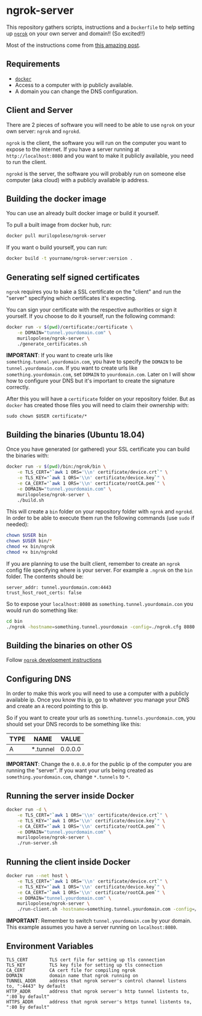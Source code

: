 # ngrok-server

This repository gathers scripts, instructions and a `Dockerfile` to help setting up [`ngrok`](https://ngrok.com) on your own server and domain!! (So excited!!)

Most of the instructions come from [this amazing post](https://www.svenbit.com/2014/09/run-ngrok-on-your-own-server/).


## Requirements

- [`docker`](https://www.docker.com/)
- Access to a computer with ip publicly available.
- A domain you can change the DNS configuration.


## Client and Server

There are 2 pieces of software you will need to be able to use `ngrok` on your own server: `ngrok` and `ngrokd`.

`ngrok` is the client, the software you will run on the computer you want to expose to the internet. If you have a server running at `http://localhost:8080` and you want to make it publicly available, you need to run the client.

`ngrokd` is the server, the software you will probably run on someone else computer (aka cloud) with a publicly available ip address.


## Building the docker image

You can use an already built docker image or build it yourself.

To pull a built image from docker hub, run:

```bash
docker pull murilopolese/ngrok-server
```

If you want o build yourself, you can run:

```bash
docker build -t yourname/ngrok-server:version .
```


## Generating self signed certificates

`ngrok` requires you to bake a SSL certificate on the "client" and run the "server" specifying which certificates it's expecting.

You can sign your certificate with the respective authorities or sign it yourself. If you choose to do it yourself, run the following command:

```bash
docker run -v $(pwd)/certificate:/certificate \
    -e DOMAIN="tunnel.yourdomain.com" \
    murilopolese/ngrok-server \
    ./generate_certificates.sh
```

**IMPORTANT**: If you want to create urls like `something.tunnel.yourdomain.com`, you have to specify the `DOMAIN` to be `tunnel.yourdomain.com`. If you want to create urls like `something.yourdomain.com`, set `DOMAIN` to `yourdomain.com`. Later on I will show how to configure your DNS but it's important to create the signature correctly.

After this you will have a `certificate` folder on your repository folder. But as `docker` has created those files you will need to claim their ownership with:

```
sudo chown $USER certificate/*
```


## Building the binaries (Ubuntu 18.04)

Once you have generated (or gathered) your SSL certificate you can build the binaries with:

```bash
docker run -v $(pwd)/bin:/ngrok/bin \
    -e TLS_CERT="`awk 1 ORS='\\n' certificate/device.crt`" \
    -e TLS_KEY="`awk 1 ORS='\\n' certificate/device.key`" \
    -e CA_CERT="`awk 1 ORS='\\n' certificate/rootCA.pem`" \
    -e DOMAIN="tunnel.yourdomain.com" \
    murilopolese/ngrok-server \
    ./build.sh
```

This will create a `bin` folder on your repository folder with `ngrok` and `ngrokd`. In order to be able to execute them run the following commands (use `sudo` if needed):

```bash
chown $USER bin
chown $USER bin/*
chmod +x bin/ngrok
chmod +x bin/ngrokd
```

If you are planning to use the built client, remember to create an `ngrok` config file specifying where is your server. For example a `.ngrok` on the `bin` folder. The contents should be:

```
server_addr: tunnel.yourdomain.com:4443
trust_host_root_certs: false
```

So to expose your `localhost:8080` as `something.tunnel.yourdomain.con` you would run do something like:

```bash
cd bin
./ngrok -hostname=something.tunnel.yourdomain -config=./ngrok.cfg 8080
```

## Building the binaries on other OS

Follow [`ngrok` development instructions](https://github.com/inconshreveable/ngrok/blob/master/docs/DEVELOPMENT.md)


## Configuring DNS

In order to make this work you will need to use a computer with a publicly available ip. Once you know this ip, go to whatever you manage your DNS and create an `A` record pointing to this ip.

So if you want to create your urls as `something.tunnels.yourdomain.com`, you should set your DNS records to be something like this:

| TYPE | NAME      | VALUE   |
|------|-----------|---------|
|  A   | *.tunnel  | 0.0.0.0 |

**IMPORTANT**: Change the `0.0.0.0` for the public ip of the computer you are running the "server". If you want your urls being created as `something.yourdomain.com`, change `*.tunnels` to `*`.


## Running the server inside Docker

```bash
docker run -d \
    -e TLS_CERT="`awk 1 ORS='\\n' certificate/device.crt`" \
    -e TLS_KEY="`awk 1 ORS='\\n' certificate/device.key`" \
    -e CA_CERT="`awk 1 ORS='\\n' certificate/rootCA.pem`" \
    -e DOMAIN="tunnel.yourdomain.com" \
    murilopolese/ngrok-server \
    ./run-server.sh
```


## Running the client inside Docker

```bash
docker run --net host \
    -e TLS_CERT="`awk 1 ORS='\\n' certificate/device.crt`" \
    -e TLS_KEY="`awk 1 ORS='\\n' certificate/device.key`" \
    -e CA_CERT="`awk 1 ORS='\\n' certificate/rootCA.pem`" \
    -e DOMAIN="tunnel.yourdomain.com" \
    murilopolese/ngrok-server \
    ./run-client.sh -hostname=something.tunnel.yourdomain.com -config=/root/.ngrok 8080
```

**IMPORTANT**: Remember to switch `tunnel.yourdomain.com` by your domain. This example assumes you have a server running on `localhost:8080`.


## Environment Variables

```
TLS_CERT        TLS cert file for setting up tls connection
TLS_KEY         TLS key file for setting up tls connection
CA_CERT         CA cert file for compiling ngrok
DOMAIN          domain name that ngrok running on
TUNNEL_ADDR     address that ngrok server's control channel listens to, ":4443" by default
HTTP_ADDR       address that ngrok server's http tunnel listents to, ":80 by default"
HTTPS_ADDR      address that ngrok server's https tunnel listents to, ":80 by default"
```
